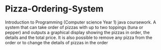 # Pizza-Ordering-System
Introduction to Programming (Computer science Year 1) java coursework. 
A system that can take order of pizzas with up to two toppings (tuna or pepper) and outputs a graphical display showing the pizzas in order, the details and the total price.
It is also possible to remove any pizza from the order or to change the details of pizzas in the order
